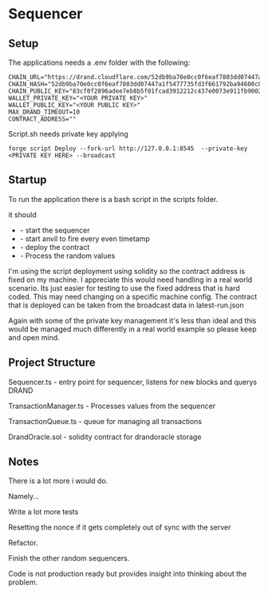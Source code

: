 # Sequencer

## Setup

The applications needs a .env folder with the following:

```
CHAIN_URL="https://drand.cloudflare.com/52db9ba70e0cc0f6eaf7803dd07447a1f5477735fd3f661792ba94600c84e971"
CHAIN_HASH="52db9ba70e0cc0f6eaf7803dd07447a1f5477735fd3f661792ba94600c84e971"
CHAIN_PUBLIC_KEY="83cf0f2896adee7eb8b5f01fcad3912212c437e0073e911fb90022d3e760183c8c4b450b6a0a6c3ac6a5776a2d1064510d1fec758c921cc22b0e17e63aaf4bcb5ed66304de9cf809bd274ca73bab4af5a6e9c76a4bc09e76eae8991ef5ece45a"
WALLET_PRIVATE_KEY="<YOUR PRIVATE KEY>"
WALLET_PUBLIC_KEY="<YOUR PUBLIC KEY>"
MAX_DRAND_TIMEOUT=10
CONTRACT_ADDRESS=""
```

Script.sh needs private key applying

```
forge script Deploy --fork-url http://127.0.0.1:8545  --private-key <PRIVATE KEY HERE> --broadcast
```

## Startup

To run the application there is a bash script in the scripts folder. 

it should 
<ul>
    <li>- start the sequencer </li>
   <li> - start anvil to fire every even timetamp </li>
   <li> - deploy the contract </li>
      <li> - Process the random values </li>
    </ul>

I'm using the script deployment using solidity so the contract address is fixed on my machine. I appreciate this would need handling in a real world scenario. Its just easier for testing to use the fixed address that is hard coded. This may need changing on a specific machine config. The contract that is deployed can be taken from the broadcast data in latest-run.json

Again with some of the private key management it's less than ideal and this would be managed much differently in a real world example so please keep and open mind.

## Project Structure

Sequencer.ts - entry point for sequencer, listens for new blocks and querys DRAND

TransactionManager.ts - Processes values from the sequencer 

TransactionQueue.ts - queue for managing all transactions 

DrandOracle.sol - solidity contract for drandoracle storage

## Notes

There is a lot more i would do. 

Namely...

Write a lot more tests

Resetting the nonce if it gets completely out of sync with the server

Refactor.

Finish the other random sequencers. 

Code is not production ready but provides insight into thinking about the problem.
